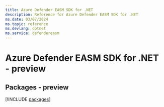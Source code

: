 ```yaml
---
title: Azure Defender EASM SDK for .NET
description: Reference for Azure Defender EASM SDK for .NET
ms.date: 03/07/2024
ms.topic: reference
ms.devlang: dotnet
ms.service: defendereasm
---
```

# Azure Defender EASM SDK for .NET - preview
## Packages - preview
[!INCLUDE [packages](defender-easm-index.md)]